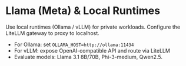 # Llama (Meta) & Local Runtimes

Use local runtimes (Ollama / vLLM) for private workloads. Configure the LiteLLM gateway to proxy to localhost.

- For Ollama: set `OLLAMA_HOST=http://ollama:11434`
- For vLLM: expose OpenAI-compatible API and route via LiteLLM
- Evaluate models: Llama 3.1 8B/70B, Phi-3-medium, Qwen2.5.
